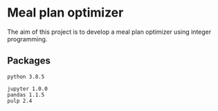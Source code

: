 # Meal plan optimizer

The aim of this project is to develop a meal plan optimizer using integer programming.

## Packages

`python 3.8.5`

`jupyter 1.0.0`  
`pandas 1.1.5`  
`pulp 2.4`